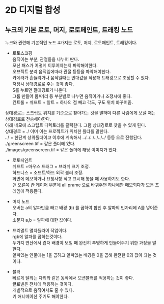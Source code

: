 # 2D 디지털 합성
## 누크의 기본 로토, 머지, 로토페인트, 트래킹 노드

누크와 관련해 기본적인 노드 4가지는 로토, 머지, 로토페인트, 트래킹이다.  

- 로토스코핑  
움직이는 부분, 관절들을 나누어 딴다.  
모션 패스가 어떻게 이루어지는지 파악해야한다.  
오브젝트 분리 움직임에따라 관절 등등을 파악해야한다.  
카메라가 흔들리거나 움직일때는 반대값을 적용해 트래킹으로 조정할 수 있다.  
저장시 상대경로로 주는 것이 좋다.  
S를 누르면 절대경로가 나온다.  
그룹 만들어 몸/머리 등 부분별로 나누면 움직이거나 조정시에 좋다.  
컨트롤 + 쉬프트 + 알트 = 하나의 점 빼고 각도, 구도 위치 바꾸어줌.  

상대경로는 스크립트 위치를 기준으로 찾아가는 것을 말하며 다른 사람에게 보낼 때는 상대경로로 전송해야한다.  
아래 네모에 스크립트 디렉토리를 클릭한다. 그럼 상대경로로 찾을 수 있게 된다.  
상대경로 = ./ 이며 이는 프로젝트가 위치한 폴더를 말한다.  
../ = 한단계 상위폴더이고 이후에 계속해서 ../../../../../../ 등등 으로 진행된다.  
./greenscreen.tif = 같은 폴더에 있다.   
./images/greenscreen.tif = 같은 폴더에 해당 이미지가 있다.  

- 로토페인트  
쉬프트 +마우스 드래그 = 브러쉬 크기 조정.  
하드니스 = 소프트/하드 외곽 블러 조정.  
화면에 메모하거나 요청사항 적고 표시해 놓을 때 사용하기도 한다.  
맨 오른쪽 칸 레이어 부분에 all prame 으로 바꿔주면 하나에만 메모되다가 모든 프레임에 적용된다.  

- 머지 노드  
오버는 a의 알파만큼 빼고 배경 (b) 를 곱하여 합친 후 알파의 빈자리에 A를 넣어준다.  
소문자 a,b = 알파에 대한 값이다.  

- 프리멀트 
멀티플라이 작업이다.  
rgb에 알파를 곱하는것이다.  
두가지 연산에서 겹쳐 배경이 보일 때 완전히 투명하게 만들어주기 위한 과정을 말한다.  
알파있는 인물에는 1을 곱하고 알파없는 배경은 0을 곱해 완전한 0의 값이 되는 것이다.  

- 블러  
빠르게 달리는 다리와 같은 동작에서 모션블러를 적용하는 것이 좋다.  
글로벌은 전체에 적용하는 것이다.  
개별적으로 움직여서도 줄 수 있다.  
키 애니메이션 주기도 해야한다.  
